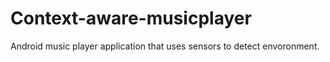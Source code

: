 Context-aware-musicplayer
=========================

Android music player application that uses sensors to detect envoronment.

